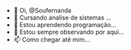 - 👋 Oi, @Soufernanda
- 👀 Cursando analise de sistemas ...
- 🌱 Estou aprendendo programação...
- 💞️ Estou sempre observando por aqui...
- 📫 Como chegar até mim...

<!---
Soufernanda/Soufernanda is a ✨ special ✨ repository because its `README.md` (this file) appears on your GitHub profile.
You can click the Preview link to take a look at your changes.
--->
